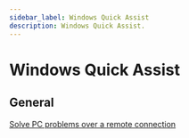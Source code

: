 ```yaml
---
sidebar_label: Windows Quick Assist
description: Windows Quick Assist.
---
```


# Windows Quick Assist

## General

[Solve PC problems over a remote connection](https://support.microsoft.com/en-us/windows/solve-pc-problems-over-a-remote-connection-b077e31a-16f4-2529-1a47-21f6a9040bf3)


